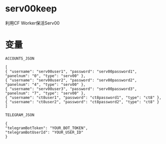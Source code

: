 # serv00keep
 利用CF Worker保活Serv00

# 变量
    ACCOUNTS_JSON

    [  
    { "username": "serv00user1", "password": "serv00password1", "panelnum": "0", "type": "serv00" },
    { "username": "serv00user2", "password": "serv00password2", "panelnum": "4", "type": "serv00" },
    { "username": "serv00user3", "password": "serv00password3", "panelnum": "7", "type": "serv00" },
    { "username": "ct8user1", "password": "ct8password1", "type": "ct8" },
    { "username": "ct8user2", "password": "ct8password2", "type": "ct8" }
    ]

    TELEGRAM_JSON

    {
    "telegramBotToken": "YOUR_BOT_TOKEN",
    "telegramBotUserId": "YOUR_USER_ID"
    }